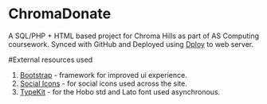 ChromaDonate
============

A SQL/PHP + HTML based project for Chroma Hills as part of AS Computing coursework.
Synced with GitHub and Deployed using [Dploy](http://dploy.io/) to web server.

#External resources used

1. [Bootstrap](http://getbootstrap.com/) - framework for improved ui experience.
2. [Social Icons](https://github.com/danleech/simple-icons) - for social icons used across the site.
3. [TypeKit](https://typekit.com/kit_editor/kits/gky2akt) - for the Hobo std and Lato font used asynchronous.